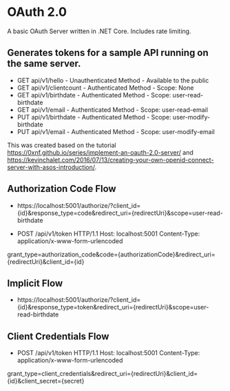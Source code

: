 # OAuth 2.0

A basic OAuth Server written in .NET Core. Includes rate limiting.

## Generates tokens for a sample API running on the same server.
* GET api/v1/hello - Unauthenticated Method - Available to the public
* GET api/v1/clientcount - Authenticated Method - Scope: None
* GET api/v1/birthdate - Authenticated Method - Scope: user-read-birthdate
* GET api/v1/email - Authenticated Method - Scope: user-read-email
* PUT api/v1/birthdate - Authenticated Method - Scope: user-modify-birthdate
* PUT api/v1/email - Authenticated Method - Scope: user-modify-email

This was created based on the tutorial https://0xnf.github.io/series/implement-an-oauth-2.0-server/ and https://kevinchalet.com/2016/07/13/creating-your-own-openid-connect-server-with-asos-introduction/.

## Authorization Code Flow
* https://localhost:5001/authorize/?client_id={id}&response_type=code&redirect_uri={redirectUri}&scope=user-read-birthdate

* POST /api/v1/token HTTP/1.1
Host: localhost:5001
Content-Type: application/x-www-form-urlencoded

grant_type=authorization_code&code={authorizationCode}&redirect_uri={redirectUri}&client_id={id}

## Implicit Flow 
* https://localhost:5001/authorize/?client_id={id}&response_type=token&redirect_uri={redirectUri}&scope=user-read-birthdate


## Client Credentials Flow
* POST /api/v1/token HTTP/1.1
Host: localhost:5001
Content-Type: application/x-www-form-urlencoded

grant_type=client_credentials&redirect_uri={redirectUri}&client_id={id}&client_secret={secret}

